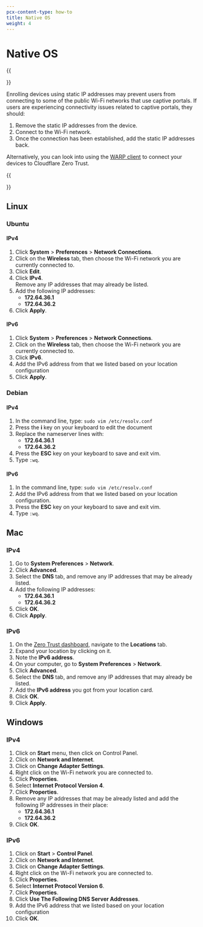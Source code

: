 ```yaml
---
pcx-content-type: how-to
title: Native OS
weight: 4
---
```


# Native OS

{{<Aside type="Warning" header="Warning">}}

Enrolling devices using static IP addresses may prevent users from connecting to some of the public Wi-Fi networks that use captive portals. If users are experiencing connectivity issues related to captive portals, they should:

1.  Remove the static IP addresses from the device.
2.  Connect to the Wi-Fi network.
3.  Once the connection has been established, add the static IP addresses back.

Alternatively, you can look into using the [WARP client](/cloudflare-one/connections/connect-devices/) to connect your devices to Cloudflare Zero Trust.

{{</Aside>}}

## Linux

### Ubuntu

#### IPv4

1.  Click **System** > **Preferences** > **Network Connections**.
2.  Click on the **Wireless** tab, then choose the Wi-Fi network you are currently connected to.
3.  Click **Edit**.
4.  Click **IPv4**.\
    Remove any IP addresses that may already be listed.
5.  Add the following IP addresses:
    - **172.64.36.1**
    - **172.64.36.2**
6.  Click **Apply**.

#### IPv6

1.  Click **System** > **Preferences** > **Network Connections**.
2.  Click on the **Wireless** tab, then choose the Wi-Fi network you are currently connected to.
3.  Click **IPv6**.
4.  Add the IPv6 address from that we listed based on your location configuration
5.  Click **Apply**.

### Debian

#### IPv4

1.  In the command line, type: `sudo vim /etc/resolv.conf`
2.  Press the **i** key on your keyboard to edit the document
3.  Replace the nameserver lines with:
    - **172.64.36.1**
    - **172.64.36.2**
4.  Press the **ESC** key on your keyboard to save and exit vim.
5.  Type `:wq`.

#### IPv6

1.  In the command line, type: `sudo vim /etc/resolv.conf`
2.  Add the IPv6 address from that we listed based on your location configuration.
3.  Press the **ESC** key on your keyboard to save and exit vim.
4.  Type `:wq`.

## Mac

### IPv4

1.  Go to **System Preferences** > **Network**.
2.  Click **Advanced**.
3.  Select the **DNS** tab, and remove any IP addresses that may be already listed.
4.  Add the following IP addresses:
    - **172.64.36.1**
    - **172.64.36.2**
5.  Click **OK**.
6.  Click **Apply**.

### IPv6

1.  On the [Zero Trust dashboard](https://dash.teams.cloudflare.com), navigate to the **Locations** tab.
2.  Expand your location by clicking on it.
3.  Note the **IPv6 address**.
4.  On your computer, go to **System Preferences** > **Network**.
5.  Click **Advanced**.
6.  Select the **DNS** tab, and remove any IP addresses that may already be listed.
7.  Add the **IPv6 address** you got from your location card.
8.  Click **OK**.
9.  Click **Apply**.

## Windows

### IPv4

1.  Click on **Start** menu, then click on Control Panel.
2.  Click on **Network and Internet**.
3.  Click on **Change Adapter Settings**.
4.  Right click on the Wi-Fi network you are connected to.
5.  Click **Properties**.
6.  Select **Internet Protocol Version 4**.
7.  Click **Properties**.
8.  Remove any IP addresses that may be already listed and add the following IP addresses in their place:
    - **172.64.36.1**
    - **172.64.36.2**
9.  Click **OK**.

### IPv6

1.  Click on **Start** > **Control Panel**.
2.  Click on **Network and Internet**.
3.  Click on **Change Adapter Settings**.
4.  Right click on the Wi-Fi network you are connected to.
5.  Click **Properties**.
6.  Select **Internet Protocol Version 6**.
7.  Click **Properties**.
8.  Click **Use The Following DNS Server Addresses**.
9.  Add the IPv6 address that we listed based on your location configuration
10. Click **OK**.
